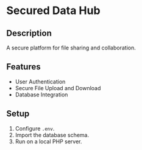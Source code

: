 # Secured Data Hub

## Description
A secure platform for file sharing and collaboration.

## Features
- User Authentication
- Secure File Upload and Download
- Database Integration

## Setup
1. Configure `.env`.
2. Import the database schema.
3. Run on a local PHP server.
